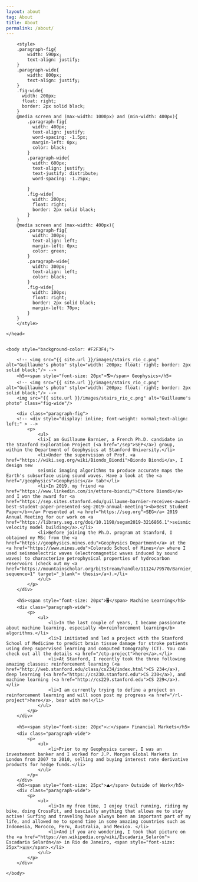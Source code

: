 ```yaml
---
layout: about
tag: About
title: About
permalink: /about/
---
```


<html>
    <head>
        <!-- <title>Guillaume</title> -->
        <link type="text/css" rel="stylesheet" href="/css/about_style.css"/>

        <style>
        .paragraph-fig{
            width: 590px;
            text-align: justify;
        }
        .paragraph-wide{
            width: 800px;
            text-align: justify;
        }        
        .fig-wide{
          width: 200px;
          float: right;
          border: 2px solid black;
        }         
        @media screen and (max-width: 1000px) and (min-width: 400px){
            .paragraph-fig{
              width: 400px;
              text-align: justify;
              word-spacing: -1.5px;                            
              margin-left: 0px;
              color: black;
            }
            .paragraph-wide{
              width: 600px;
              text-align: justify;
              text-justify: distribute;
              word-spacing: -1.25px;

            }  
            .fig-wide{
              width: 200px;
              float: right;
              border: 2px solid black;
            }
        }    
        @media screen and (max-width: 400px){
            .paragraph-fig{
              width: 300px;
              text-align: left;
              margin-left: 0px;
              color: green;
            }
            .paragraph-wide{
              width: 300px;
              text-align: left;   
              color: black;
            }  
            .fig-wide{
              width: 100px;
              float: right;
              border: 2px solid black;
              margin-left: 70px;
            }                                        
        }
        </style>

    </head>


    <body style="background-color: #F2F3F4;">

        <!-- <img src="{{ site.url }}/images/stairs_rio_c.png" alt="Guillaume's photo" style="width: 200px; float: right; border: 2px solid black;"/> -->
        <h5><span style="font-size: 20px">🌎</span> Geophysics</h5>
        <!-- <img src="{{ site.url }}/images/stairs_rio_c.png" alt="Guillaume's photo" style="width: 200px; float: right; border: 2px solid black;"/> -->
        <img src="{{ site.url }}/images/stairs_rio_c.png" alt="Guillaume's photo" class="fig-wide"/>

        <div class="paragraph-fig">
        <!-- <div style="display: inline; font-weight: normal;text-align: left;" > -->
            <p>
                <ul>
                <li>I am Guillaume Barnier, a French Ph.D. candidate in the Stanford Exploration Project (<a href="/sep">SEP</a>) group, within the Department of Geophysics at Stanford University.</li>
                <li>Under the supervision of Prof. <a href="https://wiki.seg.org/wiki/Biondo_Biondi">Biondo Biondi</a>, I design new
                seismic imaging algorithms to produce accurate maps the Earth's subsurface using sound waves. Have a look at the <a href="/geophysics">Geophysics</a> tab!</li>
                <li>In 2019, my friend <a href="https://www.linkedin.com/in/ettore-biondi/">Ettore Biondi</a> and I won the award for <a href="https://sep.sites.stanford.edu/guillaume-barnier-receives-award-best-student-paper-presented-seg-2019-annual-meeting"><b>Best Student Paper</b></a> Presented at <a href="https://seg.org">SEG</a> 2019 Annual Meeting for our work on <a href="https://library.seg.org/doi/10.1190/segam2019-3216866.1">seismic velocity model building</a>.</li>
                <li>Before joining the Ph.D. program at Stanford, I obtained my MSc from the <a href="https://geophysics.mines.edu">Geophysics Department</a> at the <a href="https://www.mines.edu">Colorado School of Mines</a> where I used seismoelectric waves (electromagnetic waves induced by sound waves) to characterize petrophysical properties of hydrocarbon reservoirs (check out my <a href="https://mountainscholar.org/bitstream/handle/11124/79570/Barnier_mines_0052N_10305.pdf?sequence=1" target="_blank"> thesis</a>).</li>
                </ul>
            </p>
        </div>

        <h5><span style="font-size: 20px">🖥️</span> Machine Learning</h5>
        <div class="paragraph-wide">
            <p>
                <ul>
                    <li>In the last couple of years, I became passionate about machine learning, especially <b>reinforcement learning</b> algorithms.</li>
                    <li>I initiated and led a project with the Stanford School of Medicine to predict brain tissue damage for stroke patients using deep supervised learning and computed tomography (CT). You can check out all the details <a href="/ctp-project">here</a>.</li>
                    <li>At Stanford, I recently took the three following amazing classes: reinforcement learning (<a href="http://web.stanford.edu/class/cs234/index.html">CS 234</a>), deep learning (<a href="https://cs230.stanford.edu">CS 230</a>), and machine learning (<a href="http://cs229.stanford.edu">CS 229</a>).</li>
                    <li>I am currently trying to define a project on reinforcement learning and will soon post my progress <a href="/rl-project">here</a>, bear with me!</li>
                </ul>
            </p>
        </div>

        <h5><span style="font-size: 20px">📈</span> Financial Markets</h5>
        <div class="paragraph-wide">
            <p>
                <ul>
                    <li>Prior to my Geophysics career, I was an investement banker and I worked for J.P. Morgan Global Markets in London from 2007 to 2010, selling and buying interest rate derivative products for hedge funds.</li>
                </ul>
            </p>
        </div>
        <h5><span style="font-size: 25px">⛰️</span> Outside of Work</h5>
        <div class="paragraph-wide">
            <p>
                <ul>
                    <li>In my free time, I enjoy trail running, riding my bike, doing CrossFit, and bascially anything that allows me to stay active! Surfing and traveling have always been an important part of my life, and allowed me to spend time in some amazing countries such as Indonesia, Morocco, Peru, Australia, and Mexico. </li>
                    <li>And if you are wondering, I took that picture on the <a href="https://en.wikipedia.org/wiki/Escadaria_Selarón"> Escadaria Selarón</a> in Rio de Janeiro, <span style="font-size: 25px">🇧🇷</span>.</li> 
                </ul>
            </p>
        </div>

    </body>
</html>
